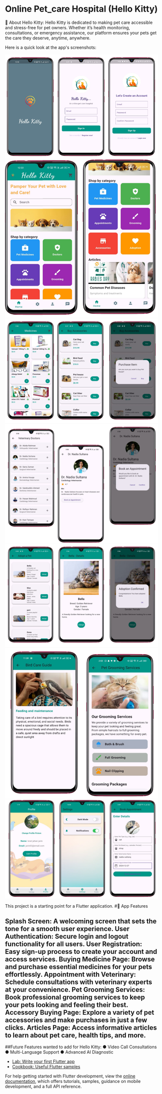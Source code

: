 #  Online Pet_care Hospital (Hello Kitty)



🐾 About Hello Kitty:
Hello Kitty is dedicated to making pet care accessible and stress-free for pet owners. Whether it’s health monitoring, consultations, or emergency assistance, our platform ensures your pets get the care they deserve, anytime, anywhere.

Here is a quick look at the app's screenshots:

![image_alt](https://github.com/ishrajarin/online_pet_care_hospital/blob/e0f63ff9c85d59b5513df4973c909172b63fafeb/Screenshot%202024-12-26%20162031.png)
![image_alt](https://github.com/ishrajarin/online_pet_care_hospital/blob/9c1ea99ad1830d201fe2b357f3ca4be711c45730/Screenshot%202024-12-27%20002353.png)
![image_alt](https://github.com/ishrajarin/online_pet_care_hospital/blob/68376242ff4f9ec28a5332adc567bc5e7f31c140/Screenshot%202024-12-27%20002712.png)
![image_alt](https://github.com/ishrajarin/online_pet_care_hospital/blob/db368ba069fcf9c4b3ffda70b0551d925d8ecea7/Screenshot%202024-12-27%20003131.png)
![image_alt](https://github.com/ishrajarin/online_pet_care_hospital/blob/ec7c7cf25c19012ee86192e4c65b96d3c6b2a29c/Screenshot%202024-12-27%20003430.png)
![image_alt](https://github.com/ishrajarin/online_pet_care_hospital/blob/d09bdd24ce9fe8542e0e26a890af8757cef63257/Screenshot%202024-12-27%20003726.png)
![image_alt](https://github.com/ishrajarin/online_pet_care_hospital/blob/9f0423aa458ecf31f8866845a82221098f5060cb/Screenshot%202024-12-26%20162200.png)

This project is a starting point for a Flutter application.
#🌟 App Features

Splash Screen: A welcoming screen that sets the tone for a smooth user experience.
User Authentication: Secure login and logout functionality for all users.
User Registration: Easy sign-up process to create your account and access services.
Buying Medicine Page: Browse and purchase essential medicines for your pets effortlessly.
Appointment with Veterinary: Schedule consultations with veterinary experts at your convenience.
Pet Grooming Services: Book professional grooming services to keep your pets looking and feeling their best.
Accessory Buying Page: Explore a variety of pet accessories and make purchases in just a few clicks.
Articles Page: Access informative articles to learn about pet care, health tips, and more.
-
##Future Features wanted to add for Hello Kitty:
 ● Video Call Consultations
 ● Multi-Language Support
 ● Advanced AI Diagnostic

 
 

- [Lab: Write your first Flutter app](https://docs.flutter.dev/get-started/codelab)
- [Cookbook: Useful Flutter samples](https://docs.flutter.dev/cookbook)

For help getting started with Flutter development, view the
[online documentation](https://docs.flutter.dev/), which offers tutorials,
samples, guidance on mobile development, and a full API reference.
